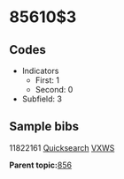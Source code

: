 # 85610$3

## Codes

-   Indicators
    -   First: 1
    -   Second: 0
-   Subfield: 3

## Sample bibs

11822161 [Quicksearch](https://search.library.yale.edu/catalog/11822161) [VXWS](http://prodorbis.library.yale.edu:7014/vxws/GetHoldingsService?bibId=11822161)

**Parent topic:**[856](../../tags/856/856.md)

